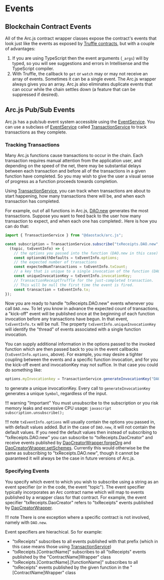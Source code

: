 # Events

## Blockchain Contract Events

All of the Arc.js contract wrapper classes expose the contract's events that look just like the events as exposed by [Truffle contracts](https://github.com/trufflesuite/truffle-contract), but with a couple of advantages:

1. If you are using TypeScript then the event arguments (`_args`) will by typed, so you will see suggestions and errors in Intellisense and the TypeScript compiler.
2. With Truffle, the callback to `get` or `watch` may or may not receive an array of events.  Sometimes it can be a single event.  The Arc.js wrapper always gives you an array.  Arc.js also eliminates duplicate events that can occur while the chain settles down (a feature that can be suppressed if desired).

## Arc.js Pub/Sub Events

Arc.js has a pub/sub event system accessible using the [EventService](api/classes/EventService).  You can use a subclass of [EventService](api/classes/EventService) called [TransactionService](api/classes/TransactionService) to track transactions as they complete.

### Tracking Transactions

Many Arc.js functions cause transactions to occur in the chain.  Each transaction requires manual attention from the application user, and depending on the speed of the net, there may be substantial delays between each transaction and before all of the transactions in a given function have completed. So you may wish to give the user a visual sense of progress as a function proceeds towards completion.

Using [TransactionService](api/classes/TransactionService), you can track when transactions are about to start happening, how many transactions there will be, and when each transaction has completed.

For example, out of all functions in Arc.js, [DAO.new](api/classes/DAO#new) generates the most transactions.  Suppose you want to feed back to the user how many transaction to expect, and when each one has completed:.  Here is how you can do that:

```javascript
import { TransactionService } from "@daostack/arc.js";

const subscription = TransactionService.subscribe("txReceipts.DAO.new", 
  (topic, txEventInfo) => {
    // the options you passed into the function (DAO.new in this case)
    const optionsWithDefaults = txEventInfo.options;
    // the expected number of transactions
    const expectedNumTransactions = txEventInfo.txCount;
    // a key that is unique to a single invocation of the function (DAO.new in this case)
    const uniqueInvocationKey = txEventInfo.invocationKey;
    // TransactionReceiptTruffle for the just-completed transaction.
    // This will be null the first time the event is fired.
    const transaction = txEventInfo.tx;
});
```

Now you are ready to handle "txReceipts.DAO.new" events whenever you call `DAO.new`.  To let you know in advance the expected count of transactions, a "kick-off" event will be published once at the beginning of each function invocation before any transactions have begun.  In that event, `txEventInfo.tx` will be null.  The property `txEventInfo.uniqueInvocationKey` will identify the "thread" of events associated with a single function invocation.

You can supply additional information in the options passed to the invoked function which are then passed back to you in the event callbacks (`txEventInfo.options`, above). For example, you may desire a tighter coupling between the events and a specific function invocation, and for you the kick-off event and invocationKey may not suffice.  In that case you could do something like:

```javascript
options.myInvocationkey = TransactionService.generateInvocationKey("DAO.new");
```

to generate a unique invocationKey.  Every call to `generateInvocationKey` generates a unique `Symbol`, regardless of the input.

!!! warning "Important"
    You must unsubscribe to the subscription or you risk memory leaks and excessive CPU usage:
    ```javascript
    subscription.unsubscribe();
    ```

!!! note
    `txEventInfo.options` will usually contain the options you passed in, with default values added.  But in the case of `DAO.new`, it will not contain the default values.  If you need the default values then instead of subscribing to "txReceipts.DAO.new" you can subscribe to "txReceipts.DaoCreator" and receive events published by  [DaoCreatorWrapper.forgeOrg](api/classes/DaoCreatorWrapper#forgeOrg) and [DaoCreatorWrapper.setSchemes](api/classes/DaoCreatorWrapper#setSchemes).  Currently this would otherwise be the same as subscribing to "txReceipts.DAO.new", though it cannot be guaranteed it will always be the case in future versions of Arc.js.

### Specifying Events
You specify which event to which you wish to subscribe using a string as an event specifier (or in the code, the event "topic").  The event specifier typically incorporates an Arc contract name which will map to events published by a wrapper class for that contract.  For example, the event specifier "txReceipts.DaoCreator" refers to "txReceipts" events published by [DaoCreatorWrapper](api/classes/DaoCreatorWrapper).

!!! note
    There is one exception where a specific contract is not involved, namely with `DAO.new`.

Event specifiers are hierachical. So for example: 
   
   - "txReceipts" subscribes to all events published with that prefix (which in this case means those using [TransactionService](api/classes/TransactionService))
   - "txReceipts.[ContractName]" subscribes to all "txReceipts" events published by the "ContractName]Wrapper" class
   - "txReceipts.[ContractName].[functionName]" subscribes to all "txReceipts" events published by the given function in the "[ContractName]Wrapper" class
